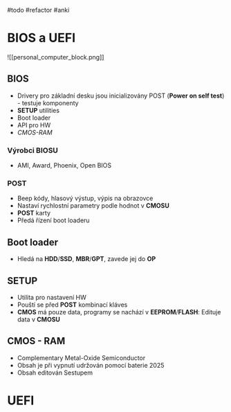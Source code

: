 #todo #refactor #anki
# BIOS a UEFI

![[personal_computer_block.png]]
## BIOS
- Drivery pro základní desku jsou inicializovány POST (**Power on self test**) - testuje komponenty
- **SETUP** utilities
- Boot loader
- API pro HW
- *CMOS-RAM*

### Výrobci BIOSU
- AMI, Award, Phoenix, Open BIOS

### POST
- Beep kódy, hlasový výstup, výpis na obrazovce
- Nastaví rychlostní parametry podle hodnot v **CMOSU**
- **POST** karty
- Předá řízení boot loaderu

## Boot loader
- Hledá na **HDD**/**SSD**, **MBR**/**GPT**, zavede jej do **OP**

## SETUP
- Utilita pro nastavení HW
- Pouští se před **POST** kombinací kláves
- **CMOS** má pouze data, programy se nachází v **EEPROM**/**FLASH**: Edituje data v **CMOSU**

## CMOS - RAM
- Complementary Metal-Oxide Semiconductor
- Obsah je při vypnutí udržován pomocí baterie 2025
- Obsah editován Sestupem

# UEFI
